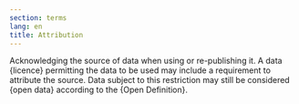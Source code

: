 ```yaml
---
section: terms
lang: en
title: Attribution 
---
```

Acknowledging the source of data when using or re-publishing it. A data {licence} permitting the data to be used may include a requirement to attribute the source. Data subject to this restriction may still be considered {open data} according to the {Open Definition}.
